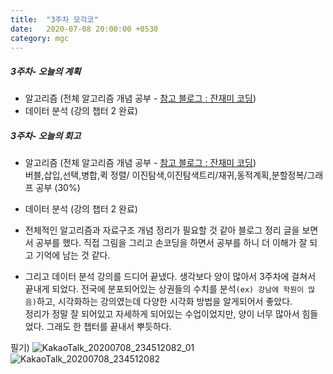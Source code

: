```yaml
---
title:  "3주차 모각코"
date:   2020-07-08 20:00:00 +0530
category: mgc
---
```



##### 3주차- 오늘의 계획
  - 알고리즘 (전체 알고리즘 개념 공부 - [참고 블로그 : 잔재미 코딩](https://www.fun-coding.org/Chapter12-bubblesorting.html))
  - 데이터 분석 (강의 챕터 2 완료)

##### 3주차- 오늘의 회고
  - 알고리즘 (전체 알고리즘 개념 공부 - [참고 블로그 : 잔재미 코딩](https://www.fun-coding.org/Chapter12-bubblesorting.html))  
    버블,삽입,선택,병합,퀵 정렬/ 이진탐색,이진탐색트리/재귀,동적계획,분할정복/그래프 공부 (30%)
  - 데이터 분석 (강의 챕터 2 완료)

  - 전체적인 알고리즘과 자료구조 개념 정리가 필요할 것 같아 블로그 정리 글을 보면서 공부를 했다.
  직접 그림을 그리고 손코딩을 하면서 공부를 하니 더 이해가 잘 되고 기억에 남는 것 같다.  
  - 그리고 데이터 분석 강의를 드디어 끝냈다. 생각보다 양이 많아서 3주차에 걸쳐서 끝내게 되었다.
  전국에 분포되어있는 상권들의 수치를 분석```(ex) 강남에 학원이 많음)```하고, 시각화하는 강의였는데 다양한 시각화 방법을 알게되어서 좋았다.  
  정리가 정말 잘 되어있고 자세하게 되어있는 수업이었지만, 양이 너무 많아서 힘들었다. 그래도 한 챕터를 끝내서 뿌듯하다.

필기)
![KakaoTalk_20200708_234512082_01](https://user-images.githubusercontent.com/26339800/86933243-4c14fe00-c175-11ea-9bd0-8afa46f0a51a.jpg)  
![KakaoTalk_20200708_234512082](https://user-images.githubusercontent.com/26339800/86933251-4e775800-c175-11ea-8799-33116a5bd265.jpg)

  
  
